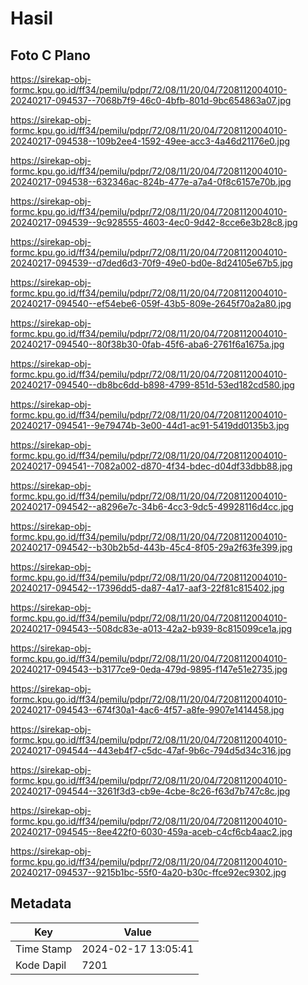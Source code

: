 # Hasil

## Foto C Plano

https://sirekap-obj-formc.kpu.go.id/ff34/pemilu/pdpr/72/08/11/20/04/7208112004010-20240217-094537--7068b7f9-46c0-4bfb-801d-9bc654863a07.jpg

https://sirekap-obj-formc.kpu.go.id/ff34/pemilu/pdpr/72/08/11/20/04/7208112004010-20240217-094538--109b2ee4-1592-49ee-acc3-4a46d21176e0.jpg

https://sirekap-obj-formc.kpu.go.id/ff34/pemilu/pdpr/72/08/11/20/04/7208112004010-20240217-094538--632346ac-824b-477e-a7a4-0f8c6157e70b.jpg

https://sirekap-obj-formc.kpu.go.id/ff34/pemilu/pdpr/72/08/11/20/04/7208112004010-20240217-094539--9c928555-4603-4ec0-9d42-8cce6e3b28c8.jpg

https://sirekap-obj-formc.kpu.go.id/ff34/pemilu/pdpr/72/08/11/20/04/7208112004010-20240217-094539--d7ded6d3-70f9-49e0-bd0e-8d24105e67b5.jpg

https://sirekap-obj-formc.kpu.go.id/ff34/pemilu/pdpr/72/08/11/20/04/7208112004010-20240217-094540--ef54ebe6-059f-43b5-809e-2645f70a2a80.jpg

https://sirekap-obj-formc.kpu.go.id/ff34/pemilu/pdpr/72/08/11/20/04/7208112004010-20240217-094540--80f38b30-0fab-45f6-aba6-2761f6a1675a.jpg

https://sirekap-obj-formc.kpu.go.id/ff34/pemilu/pdpr/72/08/11/20/04/7208112004010-20240217-094540--db8bc6dd-b898-4799-851d-53ed182cd580.jpg

https://sirekap-obj-formc.kpu.go.id/ff34/pemilu/pdpr/72/08/11/20/04/7208112004010-20240217-094541--9e79474b-3e00-44d1-ac91-5419dd0135b3.jpg

https://sirekap-obj-formc.kpu.go.id/ff34/pemilu/pdpr/72/08/11/20/04/7208112004010-20240217-094541--7082a002-d870-4f34-bdec-d04df33dbb88.jpg

https://sirekap-obj-formc.kpu.go.id/ff34/pemilu/pdpr/72/08/11/20/04/7208112004010-20240217-094542--a8296e7c-34b6-4cc3-9dc5-49928116d4cc.jpg

https://sirekap-obj-formc.kpu.go.id/ff34/pemilu/pdpr/72/08/11/20/04/7208112004010-20240217-094542--b30b2b5d-443b-45c4-8f05-29a2f63fe399.jpg

https://sirekap-obj-formc.kpu.go.id/ff34/pemilu/pdpr/72/08/11/20/04/7208112004010-20240217-094542--17396dd5-da87-4a17-aaf3-22f81c815402.jpg

https://sirekap-obj-formc.kpu.go.id/ff34/pemilu/pdpr/72/08/11/20/04/7208112004010-20240217-094543--508dc83e-a013-42a2-b939-8c815099ce1a.jpg

https://sirekap-obj-formc.kpu.go.id/ff34/pemilu/pdpr/72/08/11/20/04/7208112004010-20240217-094543--b3177ce9-0eda-479d-9895-f147e51e2735.jpg

https://sirekap-obj-formc.kpu.go.id/ff34/pemilu/pdpr/72/08/11/20/04/7208112004010-20240217-094543--674f30a1-4ac6-4f57-a8fe-9907e1414458.jpg

https://sirekap-obj-formc.kpu.go.id/ff34/pemilu/pdpr/72/08/11/20/04/7208112004010-20240217-094544--443eb4f7-c5dc-47af-9b6c-794d5d34c316.jpg

https://sirekap-obj-formc.kpu.go.id/ff34/pemilu/pdpr/72/08/11/20/04/7208112004010-20240217-094544--3261f3d3-cb9e-4cbe-8c26-f63d7b747c8c.jpg

https://sirekap-obj-formc.kpu.go.id/ff34/pemilu/pdpr/72/08/11/20/04/7208112004010-20240217-094545--8ee422f0-6030-459a-aceb-c4cf6cb4aac2.jpg

https://sirekap-obj-formc.kpu.go.id/ff34/pemilu/pdpr/72/08/11/20/04/7208112004010-20240217-094537--9215b1bc-55f0-4a20-b30c-ffce92ec9302.jpg


## Metadata

| Key        | Value               |
| ---------- | ------------------- |
| Time Stamp | 2024-02-17 13:05:41 |
| Kode Dapil | 7201                |



